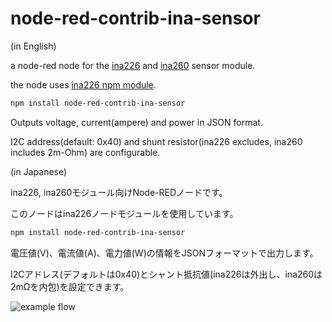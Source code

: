 # node-red-contrib-ina-sensor

(in English)

a node-red node for the [ina226](https://www.tij.co.jp/jp/lit/ds/symlink/ina226.pdf) and [ina260](https://www.tij.co.jp/lit/ds/symlink/ina260.pdf) sensor module.

the node uses [ina226 npm module](https://www.npmjs.com/package/ina226).

```bash
npm install node-red-contrib-ina-sensor
```

Outputs voltage, current(ampere) and power in JSON format.

I2C address(default: 0x40) and shunt resistor(ina226 excludes, ina260 includes 2m-Ohm) are configurable.


(in Japanese)

ina226, ina260モジュール向けNode-REDノードです。

このノードはina226ノードモジュールを使用しています。

```bash
npm install node-red-contrib-ina-sensor
```

電圧値(V)、電流値(A)、電力値(W)の情報をJSONフォーマットで出力します。

I2Cアドレス(デフォルトは0x40)とシャント抵抗値(ina226は外出し、ina260は2mΩを内包)を設定できます。

![example flow](https://github.com/kitazaki/node-red-contrib-ina-sensor/raw/master/flow_example.png)

